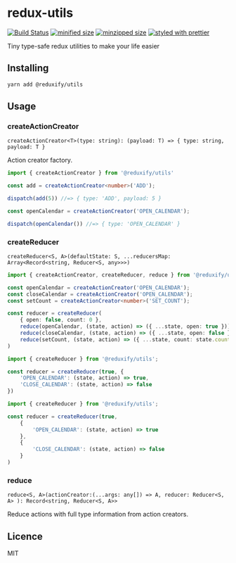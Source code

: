 # redux-utils

[![Build Status](https://travis-ci.com/martynaskadisa/redux-utils.svg?branch=master)](https://travis-ci.com/martynaskadisa/redux-utils)
[![minified size](https://badgen.net/bundlephobia/min/@reduxify/utils)](https://bundlephobia.com/result?p=@reduxify/utils)
[![minzipped size](https://badgen.net/bundlephobia/minzip/@reduxify/utils)](https://bundlephobia.com/result?p=@reduxify/utils)
[![styled with prettier](https://img.shields.io/badge/styled_with-prettier-ff69b4.svg)](https://github.com/prettier/prettier)
<!-- [![Greenkeeper badge](https://badges.greenkeeper.io/martynaskadisa/redux-utils.svg)](https://greenkeeper.io/) -->
<!-- [![Travis](https://img.shields.io/travis/martynaskadisa/redux-utils.svg)](https://travis-ci.org/martynaskadisa/redux-utils) -->
<!-- [![Coveralls](https://img.shields.io/coveralls/martynaskadisa/redux-utils.svg)](https://coveralls.io/github/martynaskadisa/redux-utils) -->
<!-- [![Dev Dependencies](https://david-dm.org/martynaskadisa/redux-utils/dev-status.svg)](https://david-dm.org/martynaskadisa/redux-utils?type=dev) -->

Tiny type-safe redux utilities to make your life easier

## Installing

```bash
yarn add @reduxify/utils
```

## Usage

### createActionCreator

`createActionCreator<T>(type: string): (payload: T) => { type: string, payload: T }`

Action creator factory. 

```ts
import { createActionCreator } from '@reduxify/utils'

const add = createActionCreator<number>('ADD');

dispatch(add(5)) //=> { type: 'ADD', payload: 5 }

const openCalendar = createActionCreator('OPEN_CALENDAR');

dispatch(openCalendar()) //=> { type: 'OPEN_CALENDAR' }
```


### createReducer

`createReducer<S, A>(defaultState: S, ...reducersMap: Array<Record<string, Reducer<S, any>>>)`

```ts
import { createActionCreator, createReducer, reduce } from '@reduxify/utils';

const openCalendar = createActionCreator('OPEN_CALENDAR');
const closeCalendar = createActionCreator('OPEN_CALENDAR');
const setCount = createActionCreator<number>('SET_COUNT');

const reducer = createReducer(
    { open: false, count: 0 },
    reduce(openCalendar, (state, action) => ({ ...state, open: true })),
    reduce(closeCalendar, (state, action) => ({ ...state, open: false })),
    reduce(setCount, (state, action) => ({ ...state, count: state.count + action.payload }))
)
```

```ts
import { createReducer } from '@reduxify/utils';

const reducer = createReducer(true, {
    'OPEN_CALENDAR': (state, action) => true,
    'CLOSE_CALENDAR': (state, action) => false
})
```

```ts
import { createReducer } from '@reduxify/utils';

const reducer = createReducer(true, 
    {
        'OPEN_CALENDAR': (state, action) => true
    }, 
    {
        'CLOSE_CALENDAR': (state, action) => false
    }
)
```

### reduce

`reduce<S, A>(actionCreator:(...args: any[]) => A,
  reducer: Reducer<S, A>
): Record<string, Reducer<S, A>>`

Reduce actions with full type information from action creators.


## Licence

MIT
